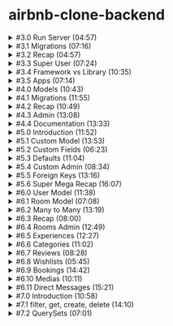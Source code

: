 # airbnb-clone-backend

<details>
<summary> #3.0 Run Server (04:57)
</summary>

**서버 키는 법**

airbnb-clone-backend 폴더 위치 아래에서 터미널을 킨 후 `poetry shell`로 `django` 가상환경으로 들어가준다.
그 다음 `python manage.py runserver` 명령어를 터미널에서 실행해준다.

**서버 닫는 법**

`Ctrl + C`로 중지한다.

</details>

<details>
<summary>
#3.1 Migrations (07:16)
</summary>

**admin page**

/admin/ 페이지로 가려함.

- /admin/ 페이지가 접속이 안되는 경우
  DB에 django_session 이라는 테이블이 없기 때문이다.

서버를 열면서 생긴 'db.sqlite3' 폴더는 DB파일인데 비어있다.

- migration 작업을 통해 문제 해결
  migration은 DB의 state를 수정하는 작업을 의미한다.

  ![Alt text](img/1.png)

  18개의 migration이 있다.

  `python manage.py migrate` 명령어를 터미널에 실행시켜 문제를 해결한다.

  ![Alt text](img/2.png)

- /admin/ 페이지 로그인 시 로그인 오류화면을 볼 수 있음

![Alt text](img/3.png)

</details>

<details>
<summary>
#3.2 Recap (04:57)
</summary>

**migration**

migration 파일에는 DB를 변화시킬 수 있는 python 코드가 들어있다.

이중에는 `auth-user`파일이 있을 것이다. 유저 저장 테이블이다.

</details>

<details>
<summary>
#3.3 Super User (07:24)
</summary>

**관리자 페이지**

터미널을 하나 더 열고 `django` 가상환경으로 들어가준 뒤 `python manage.py createsuperuser`를 실행한다.

비밀번호 설정 시 유효성 검사를 자동으로 해줌을 볼 수 있다.

![Alt text](img/4.png)

`/admin/`으로 들어가 설정한 아이디 비번을 입력하면 관리자 페이지를 볼 수 있다.

![Alt text](img/5.png)

관리자 페이지에서 본인 계정의 비밀번호 변경, 다른 유저의 비밀번호 변경, 유저생성, 그룹생성 등의 작업을 할 수 있다.

</details>

<details>
<summary>
#3.4 Framework vs Library (10:35)
</summary>

**라이브러리와 프레임워크의 차이 설명**

우리가 import를 통해 `라이브러리`를 호출한다.

`프레임워크`는 우리가 쓴 코드를 호출한다.

config폴더의 `setting.py` 파일의 내용을 수정함으로써 사용자의 코드에 맞춰 웹페이지의 내용이 바뀌는 것을 볼 수 있다.

![Alt text](img/6.png)

(프레임워크의 특징이다)

</details>

<details>
<summary>
#3.5 Apps (07:14)
</summary>

**장고의 프로젝트는 application들로 이루어져 있다**

Airbnb를 예시로 든다.

(`room`)숙소 정보와 (`user`)숙소 주인정보나 고객정보를 위한 로직을 같은 파일에 두지 않고 따로 둘 것이다.

`room`을 업로드하고 수정하고 삭제하는 등의 로직과 정보를 DB에 저장하고 변경사항을 적용해야한다.

`user`들이 소통하고 본인의 숙소페이지를 관리하고 본인의 예약정보를 관리하고, DB에 정보를 저장하고 변경사항을 적용해야한다.

</details>

<details>
<summary>
#4.0 Models (10:43)
</summary>

**장고의 프로젝트는 application들로 이루어져 있다**

django가상환경에서 다음 명령어를 터미널에 입력한다.
`python manage.py startapp 어플리케이션_이름`

'어플리케이션\_이름'에 해당하는 폴더가 만들어진다.

house 어플리케이션에 대한 데이터의 detail을 `models.py`에 작성한다.

파일을 수정하고 저장하여도 자동으로 서버가 재시작 되지 않는데 django가 아직 house 어플리케이션에 대해 모르기 때문이다.

config폴더의 `setting.py`파일에 `INSTALLED_APPS`에 우리가 만든 어플리케이션을 추가한다.
![Alt text](img/7.png)

`"houses.apps.HousesConfig"` 추가하기

</details>

<details>
<summary>
#4.1 Migrations (11:55)
</summary>

**Migrations**

django는 자동으로 admin 패널을 우리의 데이터로 생성해준다.

house폴더 아래에 있는 `admin.py`파일에 다음코드를 추가해준다.

```python
@admin.register(House)
class HouseAdmin(admin.ModelAdmin):
    pass
```

House라는 모델을 추가해주는 것을 볼 수 있다.

![Alt text](img/8.png)

하지만 눌러보면 table이 없다는 오류가 뜬다.

직접 migration을 함으로써 table을 만들어 줄 수 있다.

새로운 터미널을 열고 django가상환경상태에 진입한 후, `python manage.py makemigrations` 명령어를 입력한다.

![Alt text](img/9.png)

house 폴더 아래에 migration 폴더가 생겼고, 그 안에 '0001_initial.py'파일이 생겼다.

![Alt text](img/10.png)

변경된 데이터베이스를 적용하기 위해 `python manage.py migrate` 명령어를 입력해준다.

![Alt text](img/11.png)

그러면 이제 Houses를 눌렀을 때 migrate한 데이터베이스가 보인다.

![Alt text](img/12.png)

'ADD HOUSE' 버튼을 눌러 예전에 미리 설정해두었던 db자료형에 맞춰 내용을 추가할 수 있다.

![Alt text](img/13.png)

Houses에 내용물을 하나 추가하고 서버를 껐다키면 전에 추가했었던 내용이 살아있는 것을 확인할 수 있다.

![Alt text](img/14.png)

</details>

<details>
<summary>#4.2 Recap (10:49)</summary>

기존에 설치된 앱과 새로만들어 추가한 앱을 분리하여 따로 합쳐준다.

`INSTALLED_APPS = SYSTEM_APPS + CUSTOM_APPS`

migration을 테스트해보기위해 house폴더 아래에 있는 `models.py`에서 'price'를 'price_per_night'로 바꾼 후 변경사항을 적용시키기 위해 migration을 해준다.

![Alt text](img/15.png)

migration폴더 아래에 새로운 파이썬 파일이 생기고 변경사항이 기록된다.

![Alt text](img/16.png)

변경사항을 `python manage.py makemigrations`로 등록해주고, `python manage.py migrate`로 적용해준다.

![Alt text](img/17.png)

적용된 모습이다.

</details>

<details>
<summary>#4.3 Admin (13:08)</summary>

**admin 패널 추가설정하기**

admin패널에 들어가면 Houses 클래스로부터 만들어진 항목의 이름이 'House object(1)' 로 보인다.

model.py에서 House클래스에 `__str__()` 메소드를 수정해줌으로써 우리가 원하는 형태로 보이게 할 수 있다.

```
    def __str__(self):
        return self.name
```

admin.py에서 `list_display=[]`에 데이터 속성이름을 적어주면 해당 속성들을 미리보기 가능하다.

```
    list_display = [
        "name",
        "price_per_night",
        "address",
        "pets_allowed",
    ]
```

`list_filter=[]`를 추가해주면 오른쪽에 필터목록을 볼 수 있다.

![Alt text](img/18.png)

```
    list_filter = [
        "price_per_night",
        "pets_allowed",
    ]
```

`    search_fields = ["address"]`이 코드를 추가 함으로써 주소를 기준으로 검색할 수 있는 검색창이 생긴다.

`"address_startwith"`를 집어넣으면 검색키워드로 시작하는 것만 뜨고, 그냥 `"address"`만 넣으면 키워드가 중간에 들어있어도 모두 검색된다.

</details>

<details>
<summary>#4.4 Documentation (13:33)</summary>

**Documentation**

[장고문서](https://docs.djangoproject.com/en/4.2/ref/models/fields/)

Documents를 통해 admin패널에서 도움말, 데이터 이름, 데이터 숨기기, 리스트상태에서 수정가능하게 하기 등등의 많은 기능을 적은 코드로 사용할 수 있다.

It's insane~

</details>

<details>
<summary>#5.0 Introduction (11:52)</summary>

**User Applications 환경설정\_0**

인터프리트 설정을 poetry환경으로 잡아준다.

그러면 django 임포트할때 밑에 경고물결줄이 안뜬다.

</details>

<details>
<summary>#5.1 Custom Model (13:53)</summary>

**User Applications 환경설정\_1**

[Documents Link](https://docs.djangoproject.com/en/4.2/topics/auth/customizing/#substituting-a-custom-user-model)

`python manage.py startapp users`로 새로운 커스텀 유저를 만들어준다.

기존 유저의 모든 것을 상속받아야함.

1.  `AbstractUser`의 모든 것을 상속받은 `User`를 커스터마이징하고,

2.  커스터마이징한 `User`를 Django에게 사용하겠다고 인지시켜야한다.

    2-1. 링크에서 추가해야하는 코드를 `setting.py`에 추가한다.

    2-2. user application을 설치해야하므로 `CUSTOM_APPS`에 추가해준다.

    2-3. 커스텀 USER를 만들었는데 이미 옛날에 만들어둔 USER와 충돌을 일으키기 때문에 서버를 끄고 DB를 삭제해준다. "db.sqlite3"을 삭제한다. 서버 재실행해준다.

    2-4. 그리고 houses에 있는 migrations 파일도 지워준다.(0001\_.... 이렇게 생긴 파일들). (폴더와 `__init__.py` 파일은 살려둠)

    2-5. `python manage.py makemigrations`를 해준다.

    ![Alt text](img/19.png)

    2-6. `python manage.py migrate`로 새정보로 업데이트해주고, 동기화된다.

3.  user모델을 admin패널에 추가한다.

    3.1 users폴더에 admin.py에 내용을 추가해준다.

    3.2 다시 페이지를 리로드하면 로그인을 다시해야하는데, DB를 지웠기 때문에 세션이 종료된 것이고, user로 새로 생성해 줘야한다.

    따라서 `python manage.py createsuperuser`로 user계정을 새로 만들어준다.

![Alt text](img/20.png)

유저가 분리되어 보인다. 이전에는 Groups와 같이 있었다.

</details>

<details>
<summary>#5.2 Custom Fields (06:23)</summary>

**Custom User Model**

파이썬 코드에 있는 모델 구조와 DB구조를 서로 동기화 하기 위해 추가작업(기본값 넣어주기 등의 작업)을 해줘야 한다.

만약 'is_host'필드에 기본값을 지정해주지 않고 `python manage.py makemigrations`를 해주면 동기화를 위한 오류를 발생시킬 것이다.

![Alt text](img/21.png)

추가한 'is_host' 필드는 기본값없이 Nill 값으로 추가가 불가능하다는 오류이다.

옵션1. 일회성 기본값제공하기. 하지만 기존 행들의 이 열 값들이 모두 null값이 된다.

옵션2. 이 작업을 중지하고 models.py에서 기본값을 지정해준다.

2번을 선택하여 추가작업을 해줄 것이다.

</details>

<details>
<summary>#5.3 Defaults (11:04)</summary>

**Adding Default**

DB를 수정하여 기존에 있었던 필드가 사라지면 원래 있어야 할 것이 없어져서 오류가 발생한다.

default 값이 필요한 필드에 default값을 넣어주고 makemigrations를 해준다.

웹에서 유저를 클릭하여 들어가보자.

하지만 필드가 non-editable 상태여서 오류가 발생하는 것을 볼 수 있다.

다음 강의에서 해결한다.

</details>

<details>
<summary>#5.4 Custom Admin (08:34)</summary>

**Admin pages modify**

어드민 페이지를 수정하였다.

</details>
<details>
<summary>#5.5 Foreign Keys (13:16)</summary>

**유저 연동시키기(model연결시키기)**

ForeignKey를 사용하여 사용자를 연결한다.

만약 사용자가 지워지면 어떻게 처리할 것인지 정해주어야만 한다.

NULL로 처리해줄 수 있다. 하지만 그 유저가 만든 house가 주인이 없는 채로 남아있으면 안됨으로 house도 같이 delete해주기 위한 CASCADE를 쓴다. `on_delete=models.CASCADE`

그 다음 db.sqlite3과 migrations 폴더에 있는 파일들을 모두 지워준다.(`__init__.py` 빼고)

초기화 해주는 과정이다.

초기화가 되었기 때문에 makemigrations, migrate, createsuperuser를 다 해준다.(jeongyeon, 123)

웹페이지에 들어가서 house에 추가를 해주면 아래에 새로운 필드가 생긴 것을 확인할 수 있다.

![Alt text](img/23.png)

박스를 클릭하면 사용자를 선택해줄 수 있다. 초기여서 '-----'와 'jeongyeon' 2개만 있다.

house가 user의 ForeignKey를 가지고 있다고 알려주었기 때문에 models를 연결할 수 있었다.

PositiveIntegerField를 사용하게되면 단순히 숫자를 저장하기만 한다. 하지만 ForeignKey를 사용하면 Django에게 참조하고 싶은 model을 알려줌으로써 연결을 해준다.

</details>

<details>
<summary>#5.6 Super Mega Recap (16:07)</summary>

**관계형DB를 Django에서 다루기**

사용자를 예시로 user테이블과 house테이블을 연결하였다.

만약 user테이블에있는 user가 하나 사라진다면, 그 user와 연관된 house를 어떻게 처리할 것인지가 문제가 된다.

house를 같이 삭제시키는 방법과 house의 user정보를 null로 만들어버리는 방법 2가지가 있다.

extensions에서 sqlite viewer를 설치하면 django의 sqlite db를 시각화해서 볼 수 있다.

다음에 model들을 생성할 것이기 때문에 house폴더를 삭제시켰다. 그리고 setting.py에서 custom_apps에 있는 house도 지워준다.

그다음 migration폴더에 있는 것도 지워서 초기화 해준다.

</details>
<details>
<summary>#6.0 User Model (11:38)</summary>

**최종 프로젝트에서 사용할 model만들기**

user 모델을 확장하였음

</details>
<details>
<summary>#6.1 Room Model (07:08)</summary>

**최종 프로젝트에서 사용할 model만들기**

rooms 모델을 새로 만들어줌

콘솔창에 `python manage.py startapp rooms`를 쳐서 새 모델을 만들어 주고, Config폴더에 있는 settings.py에 CUTSTOM_APPS에 `"rooms.apps.RoomsConfig",` 을 추가한다.

many-to-many 것들을 위해 나머지는 다음강의에

</details>
<details>
<summary>#6.2 Many to Many (13:19)</summary>

**최종 프로젝트에서 사용할 model만들기**

many to many 의 의미를 알기 위해서는 Many to one, One to many의 의미를 알아야 한다.

- room1, room2, room3 -> user1 (Many to one)

- user1 -> room1, room2, room3 (One to many)

Amenty model이 many to many relationship을 가진다.

Amenity1, Amenity2, Amenity3 => room1, room2, room3

그리고 반복을 피하기 위해서 생성된 날짜, 변경수정된 날짜를 저장하는 필드를 하나 만들어준다.

여기서 `auto_now_add=True`를 해주게 되는데 처음 생성되었을 때 날짜를 넣어주는 기능이다.

update는 `auto_now=True`를 넣어줘서 저장될 때마다 시간이 기록되게 한다.

근데 여기서 만들고 있는 시간 저장기능은 다른곳에서도 똑같이 사용될 것이다. 그러면 반복적으로 같은 코드를 사용해줘야하는데 이 중복되는 것을 막기 위해서 새로운 application을 만들어줄 것이다.

콘솔에 `python manage.py startapp common`으로 공통 코드를 위한 새 application을 만들어준다.

이 새로 만들어준 common모델에는 추상모델을 만들어준다. 이 모델은 db에 추가하지 않고 다른 모델에서 재사용하기 위한 모델이다. 이것은 blueprint같은 모델이다.

만들어준 common 모델에 아래부분에

```(python)
class Meta:
    abstract = True
```

을 적어준다면 django는 이 모델에 대해서 쓸모없는 db를 만들어내지 않는다.

사용하기 위해서는 사용하고자 하는 모델에 임포트를 먼저 한 후 `from common.models import CommonModel` 시작할 때 modles.Model부분을 `CommonModel` 로 바꿔적어주면 된다.

</details>
<details>
<summary>#6.3 Recap (08:00)</summary>

**최종 프로젝트에서 사용할 model만들기**

만든 rooms와 amenities를 웹상에서 확인해봄.

db에서 직접 확인해보면 생성날짜 수정날짜도 확인할 수 있다.

</details>
<details>
<summary>#6.4 Rooms Admin (12:49)</summary>

**최종 프로젝트에서 사용할 model만들기**

room과 amenity의 이름 수정

그리고 Amenity모델을 자동으로 복수형으로 표시하는 django의 기능 중 Amenitys라고 잘못된 복수형을 다음 코드로 바로잡아준다.

```(python)
class Meta:
    verbose_name_plural = "Amenities"
```

admin.py에서 목록에서 어떻게 보일지, 어떤 필터 적용기준으로 보여줄지 패널에서 시각화 할 수 있다.

</details>
<details>
<summary>#6.5 Experiences (12:27)</summary>

**최종 프로젝트에서 사용할 model만들기**
experience창 만들기

</details>

<details>
<summary>#6.6 Categories (11:02)</summary>

**최종 프로젝트에서 사용할 model만들기**
category 연결 만들기

</details>
<details>
<summary>#6.7 Reviews (08:28)</summary>

**최종 프로젝트에서 사용할 model만들기**
review 테이블만들기

</details>
<details>
<summary>#6.8 Wishlists (05:45)</summary>

**최종 프로젝트에서 사용할 model만들기**
wishlist 만들기

</details>

<details>
<summary>#6.9 Bookings (14:42)</summary>

**최종 프로젝트에서 사용할 model만들기**
booking 만들기

-> rooms, experiences 2개 모두 예약할 수 있는 booking기능을 만들 것이다. 2개중 선택을 할 수 있도록 choice클래스를 하나 만들어준다.

booking에서 check_in, check_out을 만들어 줄 때에는 DB에 시간을 포함하여 저장할 것인지 날짜만 저장할 것인지를 우리가 정하여 만들어줘야 한다.(여기서는 날짜만 저장하기로 함)

</details>
<details>
<summary>#6.10 Medias (10:11)</summary>

**최종 프로젝트에서 사용할 model만들기**
Media 만들기

OneToOneField를 만들었는데 고유한 것을 연결할 때 사용하였다.(드물게 사용함)

</details>

<details>
<summary>#6.11 Direct Messages (15:21)</summary>

**최종 프로젝트에서 사용할 model만들기**
direct_messages 만들기

dms로 이름지어도 되어서 그렇게 했음

application이름은 해당 모델의 폴더 아래에 app.py에서 name을 수정함으로서 바꿀 수 있다.

admin패널에서 추가적으로 문자 개수, 채팅방에 참여하고있는 사람수, 개시한 방에 평점 등의 추가적인 속성을 넣어줄 수 있을 것이다.

</details>
<details>
<summary>#7.0 Introduction (10:58)</summary>

**Django의 ORM**

콘솔창에서 shell로 db와 소통할 것이다.

`python manage.py shell`

models를 통해 db에 접근한다.

db에 있는 모든 room찾기

`from rooms.models import room`

`Room.objects.all()`

어떠한 속성으로도 찾을 수 있다.

`Room.objects.get(name="서울집")`

.get 뿐만아니라 .create, .filter도 있다

`room = Room.objects.get(name="서울집")`

처럼 변수에 저장하고

`room.created_at`,`room.name`,`room.id`등의 명령어를 입력할 수 있다.

`room.price = 2000`으로 하고 `room.save()`를 하게되면 db가 업데이트된다. 심지어 updated_at에 시간이 반영된다. 하지만 국제표준시간 기준이여서 9시간 느리게 보인다.

</details>

<details>
<summary>#7.1 filter, get, create, delete (14:10)</summary>

**ORM 용어들**

- `.get()` 특정한 object 하나만 찾고 싶을때

  `Room.objects.get(pk=1)` primary key 1로 찾을때

- `.filter()` 필터적용하여 가져오기

  - `Room.objects.filter(pet_friendly=True)`
    'pet_friendly'를 필터적용하여 가져오면 결과값 개수가 1개 이상이므로(0개가 나올 수 있음) `.filter()`를 사용해야한다. 만약 `.get()`을 사용하면 오류가 날 것이다.

  - filter는 유용하다. '속성'+ '\_\_필터값' 형식으로 underscore를 이용한다.

  - 부등호도 사용하다.

  `Room.objects.filter(price__gt=15)`

  - 검색어도 사용가능하다('seoul'이 들어간 방만 찾기 같은 행위)

    `Room.objects.filter(name__contains="서울")`

    `Room.objects.filter(name__startswith="서울")`

- `.all()` 모든것을 보여줌

- `.create()` db내용물 생성하기

  괄호안에 속성값을 잘 넣어줘야한다.

  `Amenity.objects.create(name="Amenity from the Console",  description="cool")`

- `.delete()` 선택한 db값을 삭제할 수 있다.

  `.get()`으로 삭제하고싶은 것을 고르고 삭제해준다.
  `Amenity.objects.get(pk=4).delete()`

    </details>
  <details>
  <summary>#7.2 QuerySets (07:01)</summary>

**QuerySets은 무엇인가**

연산자를 함께 묶어주는 역할을 한다.

filter 사용시 여러 속성을 ','로 묶어줄 수 있다.

db와 소통하지 않고 db에 있는 모든 데이터를 몽땅 꺼내온다.

QuerySet은 구체적으로 요청받을 때만 데이터를 제공할 것이다.

명령을 즉시 실행시켜주지 않고 데이터를 요청할 때만 제공한다.

1. 게으르기 때문에 db를 힘들게 하지 않는다.

2. 서로다른 QuerySet들을 연결할 수 있다.

all같은 db를 힘들게 할 수 있는 명령어를 실행한다면 db를 바로 다 보여주지 않고 QuerySet형태로 짧게 보여준다.

  </details>
